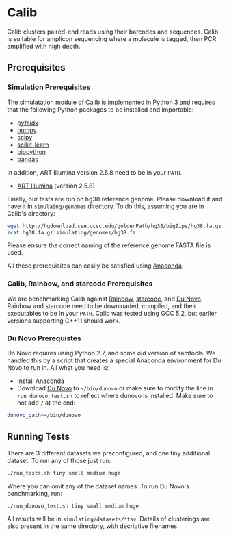 # Calib
Calib clusters paired-end reads using their barcodes and sequences. Calib is suitable for amplicon sequencing where a molecule is tagged, then PCR amplified with high depth.

## Prerequisites

### Simulation Prerequisites
The simulatation module of Calib is implemented in Python 3 and requires that the following Python packages to be installed and importable:

- [pyfaidx](https://pypi.python.org/pypi/pyfaidx)
- [numpy](https://pypi.python.org/pypi/numpy)
- [scipy](https://pypi.python.org/pypi/scipy)
- [scikit-learn](https://pypi.python.org/pypi/scikit-learn)
- [biopython](https://pypi.python.org/pypi/biopython)
- [pandas](https://pypi.python.org/pypi/pandas)

In addition, ART Illumina version 2.5.8 need to be in your `PATH`.
- [ART Illumina](https://www.niehs.nih.gov/research/resources/software/biostatistics/art/index.cfm) (version 2.5.8)

Finally, our tests are run on hg38 reference genome. Please download it and have it in `simulaing/genomes` directory. To do this, assuming you are in Calib's directory:

```bash
wget http://hgdownload.cse.ucsc.edu/goldenPath/hg38/bigZips/hg38.fa.gz 
zcat hg38.fa.gz simulating/genomes/hg38.fa
```

Please ensure the correct naming of the reference genome FASTA file is used.

All these prerequisites can easily be satisfied using [Anaconda](https://docs.anaconda.com/anaconda/install/linux).

### Calib, Rainbow, and starcode Prerequisites
We are benchmarking Calib against [Rainbow](https://github.com/ChongLab/rainbow), [starcode](https://github.com/gui11aume/starcode), and [Du Novo](https://github.com/galaxyproject/dunovo). Rainbow and starcode need to be downloaded, compiled, and their executables to be in your `PATH`. Calib was tested using GCC 5.2, but earlier versions supporting C++11 should work.


### Du Novo Prerequistes
Do Novo requires using Python 2.7, and some old version of samtools. We handled this by a script that creates a special Anaconda environment for Du Novo to run in. All what you need is:
- Install [Anaconda](https://docs.anaconda.com/anaconda/install/linux)
- Download [Du Novo](https://github.com/galaxyproject/dunovo) to `~/bin/dunovo` or make sure to modify the line in `run_dunovo_test.sh` to reflect where dunovo is installed. Make sure to not add `/` at the end:
```bash
dunovo_path=~/bin/dunovo
```

## Running Tests

There are 3 different datasets we preconfigured, and one tiny additional dataset. To run any of those just run:
```bash
./run_tests.sh tiny small medium huge
```
Where you can omit any of the dataset names. To run Du Novo's benchmarking, run:
```bash
./run_dunovo_test.sh tiny small medium huge
```

All results will be in `simulating/datasets/*tsv`. Details of clusterings are also present in the same directory, with decriptive filenames.

